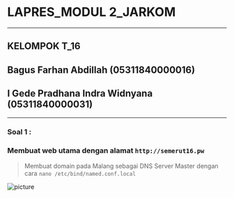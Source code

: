 # **LAPRES_MODUL 2_JARKOM** 
-----------------------------------
## **KELOMPOK T_16**
## Bagus Farhan Abdillah (05311840000016)
## I Gede Pradhana Indra Widnyana (05311840000031)

-----------------------------------
### Soal 1 :
### Membuat web utama dengan alamat ```http://semerut16.pw```

>Membuat domain pada Malang sebagai DNS Server Master dengan cara ``nano /etc/bind/named.conf.local``

![picture](https://cdn.discordapp.com/attachments/767120480167133215/777144444054667264/1.1_buat_domain_conf_local.JPG)
